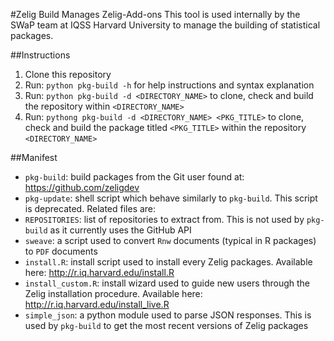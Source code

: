 #Zelig Build Manages Zelig-Add-ons
This tool is used internally by the SWaP team at IQSS Harvard University to 
manage the building of statistical packages.

##Instructions
1. Clone this repository
2. Run: ```python pkg-build -h``` for help instructions and syntax explanation
3. Run: ```python pkg-build -d <DIRECTORY_NAME>``` to clone, check and build the repository within ```<DIRECTORY_NAME>```
4. Run: ```pythong pkg-build -d <DIRECTORY_NAME> <PKG_TITLE>``` to clone, check and build the package titled ```<PKG_TITLE>``` within the repository ```<DIRECTORY_NAME>```

##Manifest
* ```pkg-build```: build packages from the Git user found at: https://github.com/zeligdev
* ```pkg-update```: shell script which behave similarly to ```pkg-build```. This script is deprecated. Related files are:
* ```REPOSITORIES```: list of repositories to extract from. This is not used by ```pkg-build``` as it currently uses the GitHub API
* ```sweave```: a script used to convert ```Rnw``` documents (typical in R packages) to ```PDF``` documents
* ```install.R```: install script used to install every Zelig packages. Available here: http://r.iq.harvard.edu/install.R
* ```install_custom.R```: install wizard used to guide new users through the Zelig installation procedure. Available here: http://r.iq.harvard.edu/install_live.R
* ```simple_json```: a python module used to parse JSON responses. This is used by ```pkg-build``` to get the most recent versions of Zelig packages
